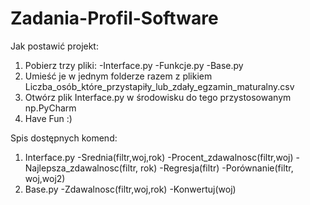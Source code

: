 # Zadania-Profil-Software

Jak postawić projekt:
1. Pobierz trzy pliki:
  -Interface.py
  -Funkcje.py
  -Base.py
2. Umieść je w jednym folderze razem z plikiem Liczba_osób_które_przystapiły_lub_zdały_egzamin_maturalny.csv
3. Otwórz plik Interface.py w środowisku do tego przystosowanym np.PyCharm
4. Have Fun :)

Spis dostępnych komend:
1. Interface.py
  -Srednia(filtr,woj,rok)
  -Procent_zdawalnosc(filtr,woj)
  -Najlepsza_zdawalnosc(filtr, rok)
  -Regresja(filtr)
  -Porównanie(filtr, woj,woj2)
2. Base.py
  -Zdawalnosc(filtr,woj,rok)
  -Konwertuj(woj)
